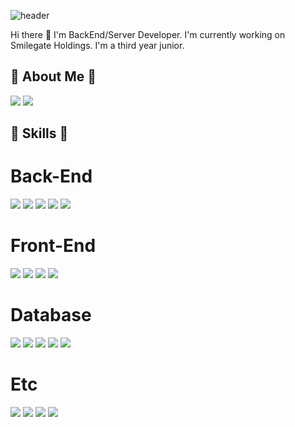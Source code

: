 ![header](https://capsule-render.vercel.app/api?type=waving&color=FFE08C&text=%20JooYeonPark%20%20&height=200&fontSize=100&fontColor=FFFFFF)

Hi there 👋 I'm BackEnd/Server Developer.
I'm currently working on Smilegate Holdings.
I'm a third year junior.

## 🍑 About Me 🍑
<a href="mailto:jyeon0117@naver.com" target="_blank"><img src="https://img.shields.io/badge/jyeon0117@naver.com-#03C75A?style=flat-square&logo=Naver&logoColor=white"/></a>
<a href="https://www.linkedin.com/in/%EC%A3%BC%EC%97%B0-%EB%B0%95-66a6411ba/" target="_blank"><img src="https://img.shields.io/badge/tistory-#0A66C2?style=flat-square&logo=LinkedIn&logoColor=white"/></a>

## 🔨 Skills 🔨
# Back-End
<a href="" target=""><img src="https://img.shields.io/badge/Java-#007396?style=flat-square&logo=Java&logoColor=white"/></a>
<a href="" target=""><img src="https://img.shields.io/badge/Spring-#6DB33F?style=flat-square&logo=Spring&logoColor=white"/></a>
<a href="" target=""><img src="https://img.shields.io/badge/SpringBoot-#6DB33F?style=flat-square&logo=Spring Boot&logoColor=white"/></a>
<a href="" target=""><img src="https://img.shields.io/badge/Resin-#5D5D5D?style=flat-square&logo=Resin&logoColor=white"/></a>
<a href="" target=""><img src="https://img.shields.io/badge/JavaScript-#F7DF1E?style=flat-square&logo=Apache Tomcat&logoColor=white"/></a>

# Front-End
<a href="" target=""><img src="https://img.shields.io/badge/Tomcat-#F8DC75?style=flat-square&logo=JavaScript&logoColor=white"/></a>
<a href="" target=""><img src="https://img.shields.io/badge/jQuery-#0769AD?style=flat-square&logo=jQuery&logoColor=white"/></a>
<a href="" target=""><img src="https://img.shields.io/badge/HTML5-#E34F26?style=flat-square&logo=HTML5&logoColor=white"/></a>
<a href="" target=""><img src="https://img.shields.io/badge/CSS-#1572B6?style=flat-square&logo=CSS3&logoColor=white"/></a>

# Database
<a href="" target=""><img src="https://img.shields.io/badge/MSSQL-#CC2927?style=flat-square&logo=Microsoft SQL Server&logoColor=white"/></a>
<a href="" target=""><img src="https://img.shields.io/badge/MySQL-#4479A1?style=flat-square&logo=MySQL&logoColor=white"/></a>
<a href="" target=""><img src="https://img.shields.io/badge/JPA-#664B00?style=flat-square&logo=JPA&logoColor=white"/></a>
<a href="" target=""><img src="https://img.shields.io/badge/Mybatis-#5D5D5D?style=flat-square&logo=Mybatis&logoColor=white"/></a>
<a href="" target=""><img src="https://img.shields.io/badge/ibatis-#3F0099?style=flat-square&logo=ibatis&logoColor=white"/></a>

# Etc
<a href="" target=""><img src="https://img.shields.io/badge/Git-#F05032?style=flat-square&logo=Git&logoColor=white"/></a>
<a href="" target=""><img src="https://img.shields.io/badge/Jenkins-#D24939?style=flat-square&logo=Jenkins&logoColor=white"/></a>
<a href="" target=""><img src="https://img.shields.io/badge/Jira-#0052CC?style=flat-square&logo=Jira&logoColor=white"/></a>
<a href="" target=""><img src="https://img.shields.io/badge/Confluence-#172B4D?style=flat-square&logo=Confluence&logoColor=white"/></a>

